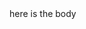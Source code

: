 <!DOCTYPE html>
<html>
  <head>
    <title> My Website </title>
  </head>
  <body> here is the body </body>
</html>